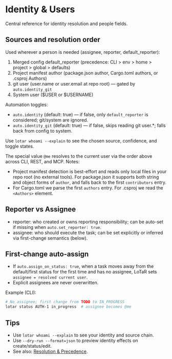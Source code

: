 # Identity & Users

Central reference for identity resolution and people fields.

## Sources and resolution order

Used wherever a person is needed (assignee, reporter, default_reporter):
1) Merged config default_reporter (precedence: CLI > env > home > project > global > defaults)
2) Project manifest author (package.json author, Cargo.toml authors, or .csproj Authors)
3) git user (user.name or user.email at repo root) — gated by `auto.identity_git`
4) System user ($USER or $USERNAME)

Automation toggles:
- `auto.identity` (default: true) — if false, only `default_reporter` is considered; git/system are ignored.
- `auto.identity_git` (default: true) — if false, skips reading git user.*; falls back from config to system.

Use `lotar whoami --explain` to see the chosen source, confidence, and toggle states.

The special value `@me` resolves to the current user via the order above across CLI, REST, and MCP.
Notes:
- Project manifest detection is best-effort and reads only local files in your repo root (no external tools). For package.json it supports both string and object forms of `author`, and falls back to the first `contributors` entry.
- For Cargo.toml we parse the first `authors` entry. For .csproj we read the `<Authors>` element.

## Reporter vs Assignee
- reporter: who created or owns reporting responsibility; can be auto-set if missing when `auto.set_reporter: true`.
- assignee: who should execute the task; can be set explicitly or inferred via first-change semantics (below).

## First-change auto-assign
- If `auto.assign_on_status: true`, when a task moves away from the default/first status for the first time and has no assignee, LoTaR sets `assignee = resolved current user`.
- Explicit assignees are never overwritten.

Example (CLI):
```bash
# No assignee; first change from TODO to IN_PROGRESS
lotar status AUTH-1 in_progress  # assignee becomes @me
```

## Tips
- Use `lotar whoami --explain` to see your identity and source chain.
- Use `--dry-run --format=json` to preview identity effects on create/status/edit.
- See also: [Resolution & Precedence](./precedence.md).
